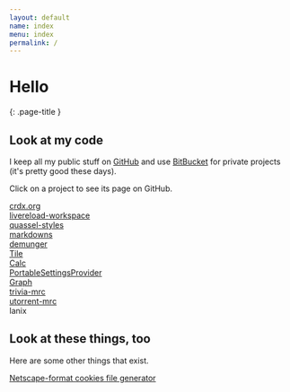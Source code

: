 ```yaml
---
layout: default
name: index
menu: index
permalink: /
---
```


# Hello
{: .page-title }

## Look at my code

I keep all my public stuff on [GitHub](https://github.com/crdx) and use [BitBucket](http://bitbucket.org/crdx) for private projects (it's pretty good these days).

Click on a project to see its page on GitHub.

<div class="projects projects-active clearfix">
  <a class="project" data-repo="crdx.org" href="https://github.com/crdx/crdx.org">
    <div class="project-state"></div>
    <div class="project-name">crdx.org</div>
  </a>
</div>

<div class="projects projects-done clearfix">
  <a class="project" data-repo="livereload-workspace" href="https://github.com/crdx/livereload-workspace">
    <div class="project-state"></div>
    <div class="project-name">livereload-workspace</div>
  </a>

  <a class="project" data-repo="quassel-styles" href="https://github.com/crdx/quassel-styles">
    <div class="project-state"></div>
    <div class="project-name">quassel-styles</div>
  </a>

  <a class="project" data-repo="markdowns" href="https://github.com/crdx/markdowns">
    <div class="project-state"></div>
    <div class="project-name">markdowns</div>
  </a>

  <a class="project" data-repo="demunger" href="https://github.com/crdx/demunger">
    <div class="project-state"></div>
    <div class="project-name">demunger</div>
  </a>

  <a class="project" data-repo="Tile" href="https://github.com/crdx/Tile">
    <div class="project-state"></div>
    <div class="project-name">Tile</div>
  </a>

  <a class="project" data-repo="Calc" href="https://github.com/crdx/Calc">
    <div class="project-state"></div>
    <div class="project-name">Calc</div>
  </a>

  <a class="project" data-repo="PortableSettingsProvider" href="https://github.com/crdx/PortableSettingsProvider">
    <div class="project-state"></div>
    <div class="project-name">PortableSettingsProvider</div>
  </a>

  <a class="project" data-repo="Graph" href="https://github.com/crdx/Graph">
    <div class="project-state"></div>
    <div class="project-name">Graph</div>
  </a>

  <a class="project" data-repo="trivia-mrc" href="https://github.com/crdx/trivia-mrc">
    <div class="project-state"></div>
    <div class="project-name">trivia-mrc</div>
  </a>

  <a class="project" data-repo="utorrent-mrc" href="https://github.com/crdx/utorrent-mrc">
    <div class="project-state"></div>
    <div class="project-name">utorrent-mrc</div>
  </a>
</div>

<div class="projects projects-inactive clearfix">
  <a class="project project-state-inactive">
    <div class="project-state"></div>
    <div class="project-name">lanix</div>
  </a>
</div>

## Look at these things, too

Here are some other things that exist.

<div class="projects clearfix">
  <a href="/misc/cookies/" class="project">
    <div class="project-name">Netscape-format cookies file generator</div>
  </a>
</div>

<!--### Send me a message

If you want.-->
